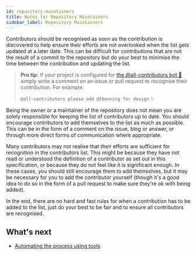 ```yaml
---
id: repository-maintainers
title: Notes for Repository Maintainers
sidebar_label: Repository Maintainers
---
```


Contributors should be recognised as soon as the contribution is discovered to help ensure their efforts are not
overlooked when the list gets updated at a later date. This can be difficult for contributions that are not the result of a commit to the repository but do your best to minimise the time between the contribution and updating the list.

> **Pro tip:** If your project is configured for [the @all-contributors bot 🤖](bot/overview)simply write a comment on an issue or pull request to recognise their contribution. For example:
>
> `@all-contributors please add @tbenning for design` ✨

Being the owner or a maintainer of the repository does not mean you are solely responsible for keeping the list of
contributors up to date. You should encourage contributors to add themselves to the list as much as possible.
This can be in the form of a comment on the issue, blog or answer, or through more direct forms of communication where appropriate.

Many contributors may not realise that their efforts are sufficient for recognition in the contributors list.
This might be because they have not read or understood the definition of a contributor as set out in this specification,
or because they do not feel like it is significant enough. In these cases, you should still encourage them to add themselves,
but it may be necessary for you to add the contributor yourself (though it's a good idea to do so in the form of a pull
request to make sure they're ok with being added).

In the end, there are no hard and fast rules for when a contribution has to be added to the list,
just do your best to be fair and to ensure all contributors are recognised.

## What's next
- [Automating the process using tools](tooling)

